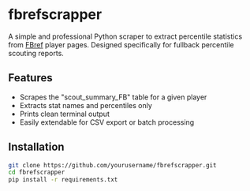 # fbrefscrapper

A simple and professional Python scraper to extract percentile statistics from [FBref](https://fbref.com) player pages. Designed specifically for fullback percentile scouting reports.

## Features

- Scrapes the "scout_summary_FB" table for a given player
- Extracts stat names and percentiles only
- Prints clean terminal output
- Easily extendable for CSV export or batch processing


## Installation

```bash
git clone https://github.com/yourusername/fbrefscrapper.git
cd fbrefscrapper
pip install -r requirements.txt


